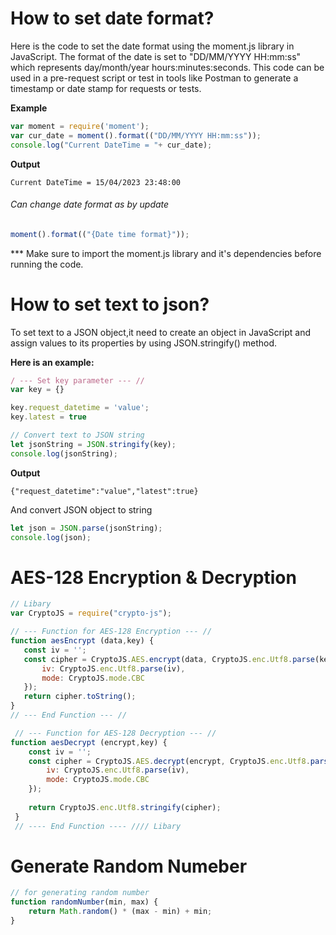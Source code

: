 # How to set date format?

Here is the code to set the date format using the moment.js library in JavaScript. The format of the date is set to "DD/MM/YYYY HH:mm:ss" which represents day/month/year hours:minutes:seconds. This code can be used in a pre-request script or test in tools like Postman to generate a timestamp or date stamp for requests or tests.

**Example**
```javascript
var moment = require('moment');
var cur_date = moment().format(("DD/MM/YYYY HH:mm:ss"));
console.log("Current DateTime = "+ cur_date);
```

**Output**
```
Current DateTime = 15/04/2023 23:48:00
```
###### Can change date format as by update 
```javascript
moment().format(("{Date time format}"));
```

*** Make sure to import the moment.js library and it's dependencies before running the code.

# How to set text to json?
To set text to a JSON object,it need to create an object in JavaScript and assign values to its properties by using JSON.stringify() method.

**Here is an example:**
```javascript
/ --- Set key parameter --- //
var key = {}

key.request_datetime = 'value';
key.latest = true  

// Convert text to JSON string
let jsonString = JSON.stringify(key);
console.log(jsonString);
```

**Output**
```
{"request_datetime":"value","latest":true}
```

And convert JSON object to string

```javascript
let json = JSON.parse(jsonString);
console.log(json);
```

# AES-128 Encryption & Decryption

```javascript
// Libary 
var CryptoJS = require("crypto-js");

// --- Function for AES-128 Encryption --- //
function aesEncrypt (data,key) {
   const iv = '';
   const cipher = CryptoJS.AES.encrypt(data, CryptoJS.enc.Utf8.parse(key), {
       iv: CryptoJS.enc.Utf8.parse(iv),
       mode: CryptoJS.mode.CBC
   });
   return cipher.toString();
}
// --- End Function --- //

 // --- Function for AES-128 Decryption --- //
function aesDecrypt (encrypt,key) {
    const iv = '';
    const cipher = CryptoJS.AES.decrypt(encrypt, CryptoJS.enc.Utf8.parse(key), {
        iv: CryptoJS.enc.Utf8.parse(iv),
        mode: CryptoJS.mode.CBC
    });
 
    return CryptoJS.enc.Utf8.stringify(cipher);
 }
 // ---- End Function ---- //// Libary 
```

# Generate Random Numeber

```javascript
// for generating random number 
function randomNumber(min, max) { 
    return Math.random() * (max - min) + min;
} 
```